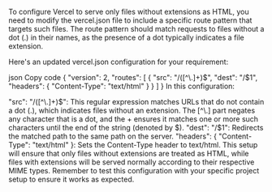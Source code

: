 

To configure Vercel to serve only files without extensions as HTML, you need to modify the vercel.json file to include a specific route pattern that targets such files. The route pattern should match requests to files without a dot (.) in their names, as the presence of a dot typically indicates a file extension.

Here's an updated vercel.json configuration for your requirement:

json
Copy code
{
  "version": 2,
  "routes": [
    {
      "src": "/([^\\.]+)$",
      "dest": "/$1",
      "headers": {
        "Content-Type": "text/html"
      }
    }
  ]
}
In this configuration:

"src": "/([^\\.]+)$": This regular expression matches URLs that do not contain a dot (.), which indicates files without an extension. The [^\\.] part negates any character that is a dot, and the + ensures it matches one or more such characters until the end of the string (denoted by $).
"dest": "/$1": Redirects the matched path to the same path on the server.
"headers": { "Content-Type": "text/html" }: Sets the Content-Type header to text/html.
This setup will ensure that only files without extensions are treated as HTML, while files with extensions will be served normally according to their respective MIME types. Remember to test this configuration with your specific project setup to ensure it works as expected.
